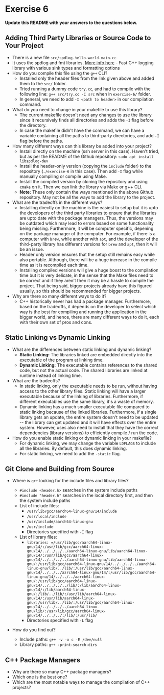 # Exercise 6

**Update this README with your answers to the questions below.**

## Adding Third Party Libraries or Source Code to Your Project

- There is a new file `src/spdlog-hello-world-main.cc`
- It uses the spdlog and fmt libraries. 
  [More info here](https://github.com/gabime/spdlog) - Fast C++ logging 
  library with various sink types and formatting options
- How do you compile this file using the `g++` CLI?
  - Installed only the header files from the link given above and added them to the `src/` folder.
  - Tried running a dummy code `try.cc`, and had to compile with the following line: `g++ src/try.cc -I src` when in `exercise-6/` folder.
  - In general, we need to add `-I <path to header>` in our compilation command.
- What do you need to change in your makefile to use this library?
  - The current makefile doesn't need any changes to use the library since it recursively finds all directories and adds the `-I` flag before the directory.
  - In case the makefile didn't have the command, we can have a variable containing all the paths to third-party directories, and add `-I` flag before the paths.
- How many different ways can this library be added into your project?
  - Install directly on the machine (ssh server in this case). Haven't tried, but as per the README of the Github repository: `sudo apt install libspdlog-dev`
  - Install the header-only version (copying the `include` folder) to the repository (`./exercise-6` in this case). Then add `-I` flag while manually compiling or compile using Make.
  - Install the compiled version by cloning the repository and using `cmake` on it. Then we can link the library via Make or g++ CLI.
  - **Note:** These only contain the ways mentioned in the above Github repository. May not be all the ways to add the library to the project.
- What are the tradeoffs in the different ways?
  - Installing directly on the machine is the easiest to setup but it is upto the developers of the third party libraries to ensure that the libraries are upto date with the package managers. Thus, the versions may be outdated which may lead to errors bsaed on some functionality being missing. Furthermore, it will be computer specific, depening on the package manager of the computer. For example, if there is a computer with `brew`, while another with `apt`, and the developer of the third-party library has different versions for `brew` and `apt`, then it will be an issue.
  - Header only version ensures that the setup still remains easy while also portable. Although, there will be a huge increase in the compile time as it is recompiled each time.
  - Installing compiled versions will give a huge boost to the compilation time but it is very delicate, in the sense that the Make files need to be correct and if they aren't then it may be a hassle to compile the project. That being said, bigger projects already have this figured usually, so this should be recommended for bigger projects.
- Why are there so many different ways to do it?
  - C++ historically never has had a package manager. Furthermore, based on the tradeoffs, it depends on the developer to select which way is the best for compiling and running the application in the bigger world, and hence, there are many different ways to do it, each with their own set of pros and cons.
  
## Static Linking vs Dynamic Linking

- What are the differences between static linking and dynamic linking?
  - **Static Linking:** The libraries linked are embedded directly into the executable of the program at linking time.
  - **Dynamic Linking:** The executable contains references to the shared code, but not the actual code. The shared libraries are linked at runtime instead of linking time.
- What are the tradeoffs?
  - In static linking, only the executable needs to be run, without having access to the other library files. Static linking will have a larger executable because of the linking of libraries. Furthermore, if different executables use the same library, it's a waste of memory.
  - Dynamic linking has a much smaller executable file compared to static linking because of the linked libraries. Furthermore, if a single library gets an update, the entire system doesn't need to be updated -- the library can get updated and it will have effects over the entire system. However, uses also need to install that they have the correct dependencies (library versions) to efficiently compile / run the code.
- How do you enable static linking or dynamic linking in your makefile?
  - For dynamic linking, we may change the variable `LDFLAGS` to include all the libraries. By default, this does dynamic linking.
  - For static linking, we need to add the `-static` flag.

## Git Clone and Building from Source

- Where is `g++` looking for the include files and library files?
  - `#include <header.h>` searches in the system include paths
  - `#include "header.h"` searches in the local directory first, and then the system include paths
  - List of include files:
    - `/usr/lib/gcc/aarch64-linux-gnu/14/include`
    - `/usr/local/include`
    - `/usr/include/aarch64-linux-gnu`
    - `/usr/include`
    - Directories specified with `-I` flag
  - List of library files:
    - `libraries: =/usr/lib/gcc/aarch64-linux-gnu/14/:/usr/lib/gcc/aarch64-linux-gnu/14/../../../../aarch64-linux-gnu/lib/aarch64-linux-gnu/14/:/usr/lib/gcc/aarch64-linux-gnu/14/../../../../aarch64-linux-gnu/lib/aarch64-linux-gnu/:/usr/lib/gcc/aarch64-linux-gnu/14/../../../../aarch64-linux-gnu/lib/../lib/:/usr/lib/gcc/aarch64-linux-gnu/14/../../../aarch64-linux-gnu/14/:/usr/lib/gcc/aarch64-linux-gnu/14/../../../aarch64-linux-gnu/:/usr/lib/gcc/aarch64-linux-gnu/14/../../../../lib/:/lib/aarch64-linux-gnu/14/:/lib/aarch64-linux-gnu/:/lib/../lib/:/usr/lib/aarch64-linux-gnu/14/:/usr/lib/aarch64-linux-gnu/:/usr/lib/../lib/:/usr/lib/gcc/aarch64-linux-gnu/14/../../../../aarch64-linux-gnu/lib/:/usr/lib/gcc/aarch64-linux-gnu/14/../../../:/lib/:/usr/lib/`
    - Directories specified with `-L` flag

- How do you find out?
  - Include paths: `g++ -v -x c -E /dev/null`
  - Library paths: `g++ -print-search-dirs`

## C++ Package Managers

- Why are there so many C++ package managers?
- Which one is the best one?
- Which are the most notable ways to manage the compilation of C++ projects?